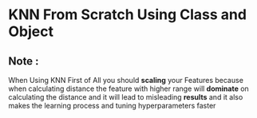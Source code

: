 # KNN From Scratch Using Class and Object

## Note :
When Using KNN 
First of All you should __scaling__ your Features because when calculating distance the feature with higher range will __dominate__ on calculating the distance and it will lead to misleading __results__
and it also makes the learning process and tuning hyperparameters faster
